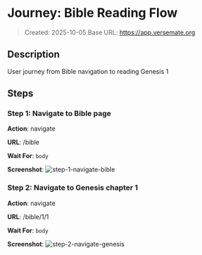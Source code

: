 # Journey: Bible Reading Flow

> Created: 2025-10-05
> Base URL: https://app.versemate.org

## Description

User journey from Bible navigation to reading Genesis 1

## Steps

### Step 1: Navigate to Bible page

**Action**: navigate

**URL**: /bible

**Wait For**: `body`

**Screenshot**: ![step-1-navigate-bible](./screenshots/step-1-navigate-bible.png)

### Step 2: Navigate to Genesis chapter 1

**Action**: navigate

**URL**: /bible/1/1

**Wait For**: `body`

**Screenshot**: ![step-2-navigate-genesis](./screenshots/step-2-navigate-genesis.png)
